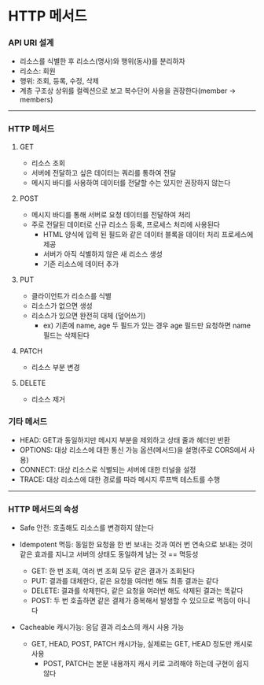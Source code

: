# HTTP 메서드

### API URI 설계

- 리소스를 식별한 후 리소스(명사)와 행위(동사)를 분리하자
- 리소스: 회원
- 행위: 조회, 등록, 수정, 삭제
- 계층 구조상 상위를 컬렉션으로 보고 복수단어 사용을 권장한다(member -> members)

---

### HTTP 메서드

1. GET
   - 리소스 조회
   - 서버에 전달하고 싶은 데이터는 쿼리를 통하여 전달
   - 메시지 바디를 사용하여 데이터를 전달할 수는 있지만 권장하지 않는다

2. POST
   - 메시지 바디를 통해 서버로 요청 데이터를 전달하여 처리
   - 주로 전달된 데이터로 신규 리소스 등록, 프로세스 처리에 사용된다
     - HTML 양식에 입력 된 필드와 같은 데이터 블록을 데이터 처리 프로세스에 제공
     - 서버가 아직 식별하지 않은 새 리소스 생성
     - 기존 리소스에 데이터 추가

3. PUT
   - 클라이언트가 리소스를 식별
   - 리소스가 없으면  생성
   - 리소스가 있으면 완전히 대체 (덮어쓰기)
     - ex) 기존에 name, age 두 필드가 있는 경우 age 필드만 요청하면 name 필드는 삭제된다

4. PATCH
   - 리소스 부분 변경

5. DELETE
   - 리소스 제거

### 기타 메서드

- HEAD: GET과 동일하지만 메시지 부분을 제외하고 상태 줄과 헤더만 반환
- OPTIONS: 대상 리소스에 대한 통신 가능 옵션(메서드)을 설명(주로 CORS에서 사용)
- CONNECT: 대상 리소스로 식별되는 서버에 대한 터널을 설정
- TRACE: 대상 리소스에 대한 경로를 따라 메시지 루프백 테스트를 수행

---

### HTTP 메서드의 속성

- Safe 안전: 호출해도 리소스를 변경하지 않는다
- Idempotent 멱등: 동일한 요청을 한 번 보내는 것과 여러 번 연속으로 보내는 것이 같은 효과를 지니고 서버의 상태도 동일하게 남는 것 == 멱등성
  - GET: 한 번 조회, 여러 번 조회 모두 같은 결과가 조회된다
  - PUT: 결과를 대체한다, 같은 요청을 여러번 해도 최종 결과는 같다
  - DELETE: 결과를 삭제한다, 같은 요청을 여러번 해도 삭제된 결과는 똑같다
  - POST: 두 번 호출하면 같은 결제가 중복해서 발생할 수 있으므로 멱등이 아니다

- Cacheable 캐시가능: 응답 결과 리소스의 캐시 사용 가능
  - GET, HEAD, POST, PATCH 캐시가능, 실제로는 GET, HEAD 정도만 캐시로 사용
    - POST, PATCH는 본문 내용까지 캐시 키로 고려해야 하는데 구현이 쉽지 않다

